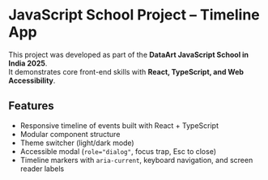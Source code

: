 # JavaScript School Project – Timeline App

This project was developed as part of the **DataArt JavaScript School in India 2025**.  
It demonstrates core front-end skills with **React, TypeScript, and Web Accessibility**.  

## Features
- Responsive timeline of events built with React + TypeScript
- Modular component structure
- Theme switcher (light/dark mode)
- Accessible modal (`role="dialog"`, focus trap, Esc to close)
- Timeline markers with `aria-current`, keyboard navigation, and screen reader labels

